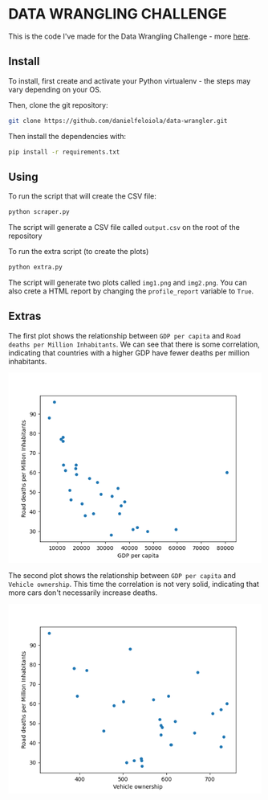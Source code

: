 # DATA WRANGLING CHALLENGE

This is the code I've made for the Data Wrangling Challenge - more [here](https://hackmd.io/@datopian/junior-software-engineer-challenge).

## Install

To install, first create and activate your Python virtualenv - the steps may vary depending on your OS.

Then, clone the git repository:
```bash
git clone https://github.com/danielfeloiola/data-wrangler.git
```

Then install the dependencies with:
```bash
pip install -r requirements.txt
```
## Using

To run the script that will create the CSV file:
```bash
python scraper.py
```
The script will generate a CSV file called `output.csv` on the root of the repository

To run the extra script (to create the plots)
```bash
python extra.py
```
The script will generate two plots called `img1.png` and `img2.png`.
You can also crete a HTML report by changing the `profile_report` variable to `True`.

## Extras

The first plot shows the relationship between `GDP per capita` and `Road deaths per Million Inhabitants`.
We can see that there is some correlation, indicating that countries with a higher GDP have fewer deaths per million inhabitants.

![image](extras/img1.png)

The second plot shows the relationship between `GDP per capita` and `Vehicle ownership`.
This time the correlation is not very solid, indicating that more cars don't necessarily increase deaths.

![image](extras/img2.png)